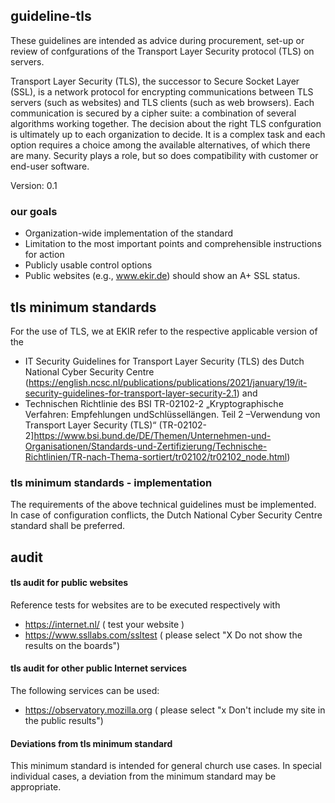 ## guideline-tls
These guidelines are intended as advice during procurement, set-up or review of confgurations of the Transport Layer Security protocol (TLS) on servers.

Transport Layer Security (TLS), the successor to Secure Socket Layer (SSL), is a network protocol for encrypting communications between TLS servers (such as websites) and TLS clients (such as web browsers). Each communication is secured by a cipher suite: a combination of several algorithms working together. The decision about the right TLS confguration is ultimately up to each organization to decide. It is a complex task and each option requires a choice among the available alternatives, of which there are many. Security plays a role, but so does compatibility with customer or end-user software.

Version: 0.1

### our goals
- Organization-wide implementation of the standard
- Limitation to the most important points and comprehensible instructions for action
- Publicly usable control options
- Public websites (e.g., www.ekir.de) should show an A+ SSL status.

## tls minimum standards
For the use of TLS, we at EKIR refer to the respective applicable version of the

- IT Security Guidelines for Transport Layer Security (TLS) des Dutch National Cyber Security Centre (https://english.ncsc.nl/publications/publications/2021/january/19/it-security-guidelines-for-transport-layer-security-2.1)
and
- Technischen Richtlinie des BSI TR-02102-2 „Kryptographische Verfahren: Empfehlungen undSchlüssellängen. Teil 2 –Verwendung von Transport Layer Security (TLS)“ (TR-02102-2]https://www.bsi.bund.de/DE/Themen/Unternehmen-und-Organisationen/Standards-und-Zertifizierung/Technische-Richtlinien/TR-nach-Thema-sortiert/tr02102/tr02102_node.html)

### tls minimum standards - implementation
The requirements of the above technical guidelines must be implemented. In case of configuration conflicts, the Dutch National Cyber Security Centre standard shall be preferred.

## audit

#### tls audit for public websites
Reference tests for websites are to be executed respectively with 
- https://internet.nl/ ( test your website )
- https://www.ssllabs.com/ssltest ( please select "X Do not show the results on the boards")

#### tls audit for other public Internet services
The following services can be used:
- https://observatory.mozilla.org ( please select "x Don't include my site in the public results")

#### Deviations from tls minimum standard
This minimum standard is intended for general church use cases. In special individual cases, a deviation from the minimum standard may be appropriate.
